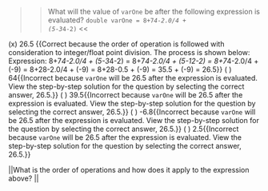 >>What will the value of <code>varOne</code> be after the following expression is evaluated?
<code>double varOne = 8+7*4-2.0/4 + (5-3*4-2)</code> <<

(x) 26.5 {{Correct because the order of operation is followed with consideration to integer/float point division.
The process is shown below:
Expression: 8+7<em>4-2.0/4 + (5-3</em>4-2)
          = 8+7<em>4-2.0/4 + (5-12-2)
          = 8+7</em>4-2.0/4 + (-9)
          = 8+28-2.0/4 + (-9)
          = 8+28-0.5 + (-9)
          = 35.5 + (-9)
          = 26.5}}
( ) 64{{Incorrect because <code>varOne</code> will be 26.5 after the expression is evaluated. View the step-by-step solution for the question by selecting the correct answer, 26.5.}}
( ) 39.5{{Incorrect because <code>varOne</code> will be 26.5 after the expression is evaluated. View the step-by-step solution for the question by selecting the correct answer, 26.5.}}
( ) -6.8{{Incorrect because <code>varOne</code> will be 26.5 after the expression is evaluated. View the step-by-step solution for the question by selecting the correct answer, 26.5.}}
( ) 2.5{{Incorrect because <code>varOne</code> will be 26.5 after the expression is evaluated. View the step-by-step solution for the question by selecting the correct answer, 26.5.}}

||What is the order of operations and how does it apply to the expression above? ||
